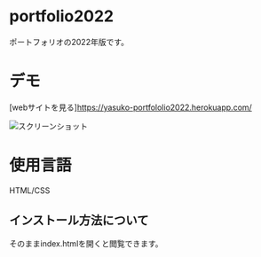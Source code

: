 # portfolio2022

ポートフォリオの2022年版です。

# デモ
[webサイトを見る]https://yasuko-portfololio2022.herokuapp.com/

![スクリーンショット](https://user-images.githubusercontent.com/84828867/175758046-0a21e7d3-2484-4944-a8a5-9037b17fbb19.png)


# 使用言語
HTML/CSS

## インストール方法について
そのままindex.htmlを開くと閲覧できます。
